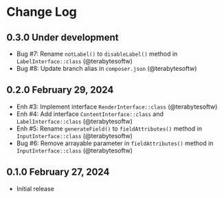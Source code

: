 # Change Log

## 0.3.0 Under development

- Bug #7: Rename `notLabel()` to `disableLabel()` method in `LabelInterface::class` (@terabytesoftw)
- Bug #8: Update branch alias in `composer.json` (@terabytesoftw)

## 0.2.0 February 29, 2024

- Enh #3: Implement interface `RenderInterface::class` (@terabytesoftw)
- Enh #4: Add interface `ContentInterface::class` and `LabelInterface::class` (@terabytesoftw)
- Enh #5: Rename `generateField()` to `fieldAttributes()` method in `InputInterface::class` (@terabytesoftw)
- Bug #6: Remove arrayable parameter in `fieldAttributes()` method in `InputInterface::class` (@terabytesoftw)

## 0.1.0 February 27, 2024

- Initial release
